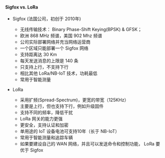 #### Sigfox vs. LoRa
 - Sigfox (法国公司，初创于 2010年)
    - 无线传输技术： Binary Phase-Shift Keying(BPSK) & GFSK； 
    - 欧洲 868 MHz 频谱，美国 902 Mhz 频谱
    - 公司实际部署网络并充当网络运营商
    - 一个区域只能部署一个 Sigfox 网络
    - 支持距离达 30 Km
    - 每天发送消息的上限是 140 条
    - 只支持上行，不支持下行
    - 相比其他 LoRa/NB-IoT 技术，功耗最低
    - 常用于智能测量

- LoRa
    - 采用扩频(Spread-Spectrum)，更宽的带宽（125KHz）
    - 主要是上行，但也支持下行，例如升级固件
    - 支持不同的频率，降低干扰
    - LoRa 网关的能力更强
    - 更安全，支持认证和加密
    - 单用途的 IoT 设备电池可支持10年（长于 NB-IoT）
    - 常用于智能测量和追踪车辆
    - 如果要建设自己的 WAN 网络，并且可以发送命令和控制功能， LoRa 要优于 Sigfox
